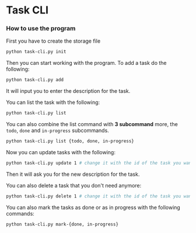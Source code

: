 # Task CLI

### How to use the program

First you have to create the storage file
```bash
python task-cli.py init
```
Then you can start working with the program. To add a task do the following:
```bash
python task-cli.py add
```
It will input you to enter the description for the task.

You can list the task with the following:
```bash
python task-cli.py list
```
You can also combine the list command with **3 subcommand** more, the `todo`, `done` and `in-progress` subcommands.
```bash
python task-cli.py list {todo, done, in-progress}
```
Now you can update tasks with the following:
```bash
python task-cli.py update 1 # change it with the id of the task you want to update
```
Then it will ask you for the new description for the task.

You can also delete a task that you don't need anymore:
```bash
python task-cli.py delete 1 # change it with the id of the task you want to delete
```
You can also mark the tasks as done or as in progress with the following commands:
```bash
python task-cli.py mark-{done, in-progress}
```
